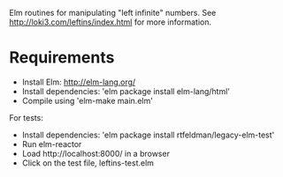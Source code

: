 Elm routines for manipulating "left infinite" numbers.
See http://loki3.com/leftins/index.html for more information.

# Requirements

* Install Elm: http://elm-lang.org/
* Install dependencies: 'elm package install elm-lang/html'
* Compile using 'elm-make main.elm'

For tests:
* Install dependencies: 'elm package install rtfeldman/legacy-elm-test'
* Run elm-reactor
* Load http://localhost:8000/ in a browser
* Click on the test file, leftins-test.elm

